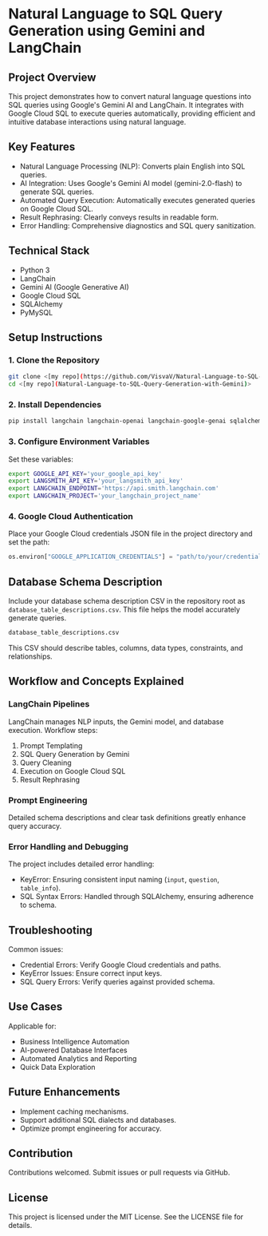 
# Natural Language to SQL Query Generation using Gemini and LangChain

## Project Overview
This project demonstrates how to convert natural language questions into SQL queries using Google's Gemini AI and LangChain. It integrates with Google Cloud SQL to execute queries automatically, providing efficient and intuitive database interactions using natural language.

## Key Features

- Natural Language Processing (NLP): Converts plain English into SQL queries.
- AI Integration: Uses Google's Gemini AI model (gemini-2.0-flash) to generate SQL queries.
- Automated Query Execution: Automatically executes generated queries on Google Cloud SQL.
- Result Rephrasing: Clearly conveys results in readable form.
- Error Handling: Comprehensive diagnostics and SQL query sanitization.

## Technical Stack

- Python 3
- LangChain
- Gemini AI (Google Generative AI)
- Google Cloud SQL
- SQLAlchemy
- PyMySQL

## Setup Instructions

### 1. Clone the Repository
```bash
git clone <[my repo](https://github.com/VisvaV/Natural-Language-to-SQL-Query-Generation-with-Gemini)>
cd <[my repo](Natural-Language-to-SQL-Query-Generation-with-Gemini)>
```

### 2. Install Dependencies
```bash
pip install langchain langchain-openai langchain-google-genai sqlalchemy pymysql google-cloud-sql-connector langsmith
```

### 3. Configure Environment Variables

Set these variables:
```bash
export GOOGLE_API_KEY='your_google_api_key'
export LANGSMITH_API_KEY='your_langsmith_api_key'
export LANGCHAIN_ENDPOINT='https://api.smith.langchain.com'
export LANGCHAIN_PROJECT='your_langchain_project_name'
```

### 4. Google Cloud Authentication
Place your Google Cloud credentials JSON file in the project directory and set the path:
```python
os.environ["GOOGLE_APPLICATION_CREDENTIALS"] = "path/to/your/credentials.json"
```

## Database Schema Description
Include your database schema description CSV in the repository root as `database_table_descriptions.csv`. This file helps the model accurately generate queries.

```bash
database_table_descriptions.csv
```

This CSV should describe tables, columns, data types, constraints, and relationships.

## Workflow and Concepts Explained

### LangChain Pipelines
LangChain manages NLP inputs, the Gemini model, and database execution. Workflow steps:
1. Prompt Templating
2. SQL Query Generation by Gemini
3. Query Cleaning
4. Execution on Google Cloud SQL
5. Result Rephrasing

### Prompt Engineering
Detailed schema descriptions and clear task definitions greatly enhance query accuracy.

### Error Handling and Debugging
The project includes detailed error handling:
- KeyError: Ensuring consistent input naming (`input`, `question`, `table_info`).
- SQL Syntax Errors: Handled through SQLAlchemy, ensuring adherence to schema.

## Troubleshooting

Common issues:
- Credential Errors: Verify Google Cloud credentials and paths.
- KeyError Issues: Ensure correct input keys.
- SQL Query Errors: Verify queries against provided schema.

## Use Cases

Applicable for:
- Business Intelligence Automation
- AI-powered Database Interfaces
- Automated Analytics and Reporting
- Quick Data Exploration

## Future Enhancements

- Implement caching mechanisms.
- Support additional SQL dialects and databases.
- Optimize prompt engineering for accuracy.

## Contribution

Contributions welcomed. Submit issues or pull requests via GitHub.

## License

This project is licensed under the MIT License. See the LICENSE file for details.
